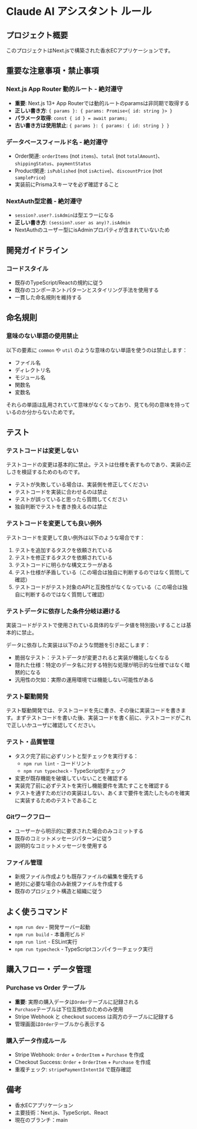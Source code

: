 # Claude AI アシスタント ルール

## プロジェクト概要
このプロジェクトはNext.jsで構築された香水ECアプリケーションです。

## 重要な注意事項・禁止事項

### Next.js App Router 動的ルート - 絶対遵守
- **重要**: Next.js 13+ App Routerでは動的ルートのparamsは非同期で取得する
- **正しい書き方**: `{ params }: { params: Promise<{ id: string }> }`
- **パラメータ取得**: `const { id } = await params;`
- **古い書き方は使用禁止**: `{ params }: { params: { id: string } }`

### データベースフィールド名 - 絶対遵守
- Order関連: `orderItems` (not `items`)、`total` (not `totalAmount`)、`shippingStatus`、`paymentStatus`
- Product関連: `isPublished` (not `isActive`)、`discountPrice` (not `samplePrice`)
- 実装前にPrismaスキーマを必ず確認すること

### NextAuth型定義 - 絶対遵守
- `session?.user?.isAdmin`は型エラーになる
- **正しい書き方**: `(session?.user as any)?.isAdmin`
- NextAuthのユーザー型にisAdminプロパティが含まれていないため

## 開発ガイドライン

### コードスタイル
- 既存のTypeScript/Reactの規約に従う
- 既存のコンポーネントパターンとスタイリング手法を使用する
- 一貫した命名規則を維持する

## 命名規則

### 意味のない単語の使用禁止
以下の要素に `common` や `util` のような意味のない単語を使うのは禁止します：

- ファイル名
- ディレクトリ名
- モジュール名
- 関数名
- 変数名

それらの単語は乱用されていて意味がなくなっており、見ても何の意味を持っているのか分からないためです。

## テスト

### テストコードは変更しない
テストコードの変更は基本的に禁止。テストは仕様を表すものであり、実装の正しさを検証するためのものです。

- テストが失敗している場合は、実装側を修正してください
- テストコードを実装に合わせるのは禁止
- テストが誤っていると思ったら質問してください
- 独自判断でテストを書き換えるのは禁止

### テストコードを変更しても良い例外
テストコードを変更して良い例外は以下のような場合です：

1. テストを追加するタスクを依頼されている
2. テストを修正するタスクを依頼されている
3. テストコードに明らかな構文エラーがある
4. テスト仕様が矛盾している（この場合は独自に判断するのではなく質問して確認）
5. テストコードがテスト対象のAPIと互換性がなくなっている（この場合は独自に判断するのではなく質問して確認）

### テストデータに依存した条件分岐は避ける
実装コードがテストで使用されている具体的なデータ値を特別扱いすることは基本的に禁止。

データに依存した実装は以下のような問題を引き起こします：
- 脆弱なテスト：テストデータが変更されると実装が機能しなくなる
- 隠れた仕様：特定のデータ名に対する特別な処理が明示的な仕様ではなく暗黙的になる
- 汎用性の欠如：実際の運用環境では機能しない可能性がある

### テスト駆動開発
テスト駆動開発では、テストコードを先に書き、その後に実装コードを書きます。まずテストコードを書いた後、実装コードを書く前に、テストコードがこれで正しいかユーザに確認してください。


### テスト・品質管理
- タスク完了前に必ずリントと型チェックを実行する：
  - `npm run lint` - コードリント
  - `npm run typecheck` - TypeScript型チェック
- 変更が既存機能を破壊していないことを確認する
- 実装完了前に必ずテストを実行し機能要件を満たすことを確認する
- テストを通すためだけの実装はしない、あくまで要件を満たしたものを確実に実装するためのテストであること

### Gitワークフロー
- ユーザーから明示的に要求された場合のみコミットする
- 既存のコミットメッセージパターンに従う
- 説明的なコミットメッセージを使用する

### ファイル管理
- 新規ファイル作成よりも既存ファイルの編集を優先する
- 絶対に必要な場合のみ新規ファイルを作成する
- 既存のプロジェクト構造と組織に従う

## よく使うコマンド
- `npm run dev` - 開発サーバー起動
- `npm run build` - 本番用ビルド
- `npm run lint` - ESLint実行
- `npm run typecheck` - TypeScriptコンパイラーチェック実行

## 購入フロー・データ管理
### Purchase vs Order テーブル
- **重要**: 実際の購入データは`Order`テーブルに記録される
- `Purchase`テーブルは下位互換性のためのみ使用
- Stripe Webhook と checkout success は両方のテーブルに記録する
- 管理画面は`Order`テーブルから表示する

### 購入データ作成ルール
- Stripe Webhook: `Order` + `OrderItem` + `Purchase` を作成
- Checkout Success: `Order` + `OrderItem` + `Purchase` を作成
- 重複チェック: `stripePaymentIntentId` で既存確認

## 備考
- 香水ECアプリケーション
- 主要技術：Next.js、TypeScript、React
- 現在のブランチ：main